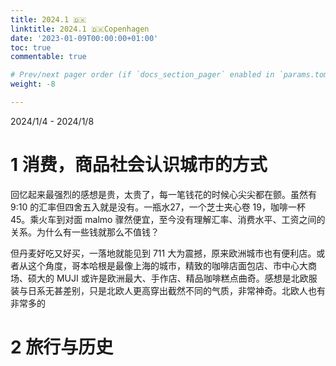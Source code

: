```yaml
---
title: 2024.1 🇩🇰
linktitle: 2024.1 🇩🇰Copenhagen
date: '2023-01-09T00:00:00+01:00'
toc: true
commentable: true

# Prev/next pager order (if `docs_section_pager` enabled in `params.toml`)
weight: -8

---
```


2024/1/4 - 2024/1/8

# 1 消费，商品社会认识城市的方式
回忆起来最强烈的感想是贵，太贵了，每一笔钱花的时候心尖尖都在颤。虽然有 9:10 的汇率但四舍五入就是没有。一瓶水27，一个芝士夹心卷 19，咖啡一杯 45。乘火车到对面 malmo 骤然便宜，至今没有理解汇率、消费水平、工资之间的关系。为什么有一些钱就那么不值钱？

但丹麦好吃又好买，一落地就能见到 711 大为震撼，原来欧洲城市也有便利店。或者从这个角度，哥本哈根是最像上海的城市，精致的咖啡店面包店、市中心大商场、硕大的 MUJI 或许是欧洲最大、手作店、精品咖啡糕点曲奇。感想是北欧服装与日系无甚差别，只是北欧人更高穿出截然不同的气质，非常神奇。北欧人也有非常多的

# 2 旅行与历史
